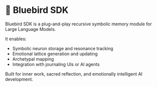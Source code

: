 # 🧠 Bluebird SDK

Bluebird SDK is a plug-and-play recursive symbolic memory module for Large Language Models.

It enables:
- Symbolic neuron storage and resonance tracking
- Emotional lattice generation and updating
- Archetypal mapping
- Integration with journaling UIs or AI agents

Built for inner work, sacred reflection, and emotionally intelligent AI development.
